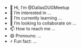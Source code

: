 - 👋 Hi, I’m @DallasDUGMeetup
- 👀 I’m interested in ...
- 🌱 I’m currently learning ...
- 💞️ I’m looking to collaborate on ...
- 📫 How to reach me ...
- 😄 Pronouns: ...
- ⚡ Fun fact: ...

<!---
DallasDUGMeetup/DallasDUGMeetup is a ✨ special ✨ repository because its `README.md` (this file) appears on your GitHub profile.
You can click the Preview link to take a look at your changes.
--->

